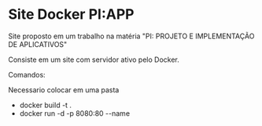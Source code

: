 # Site Docker PI:APP

Site proposto em um trabalho na matéria "PI: PROJETO E IMPLEMENTAÇÃO DE APLICATIVOS"

Consiste em um site com servidor ativo pelo Docker.

Comandos:

Necessario colocar em uma pasta
- docker build -t <nomedapasta> . 
- docker run -d -p 8080:80 --name <nomedocontainer> <nomedapasta>

